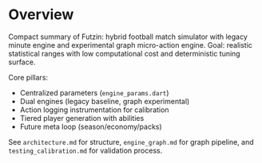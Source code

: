 # Overview
Compact summary of Futzin: hybrid football match simulator with legacy minute engine and experimental graph micro-action engine. Goal: realistic statistical ranges with low computational cost and deterministic tuning surface.

Core pillars:
- Centralized parameters (`engine_params.dart`)
- Dual engines (legacy baseline, graph experimental)
- Action logging instrumentation for calibration
- Tiered player generation with abilities
- Future meta loop (season/economy/packs)

See `architecture.md` for structure, `engine_graph.md` for graph pipeline, and `testing_calibration.md` for validation process.
